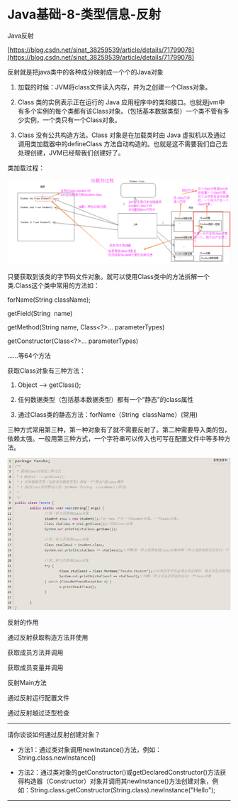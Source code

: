 # Java基础-8-类型信息-反射

Java反射

[https://blog.csdn.net/sinat_38259539/article/details/71799078](https://blog.csdn.net/sinat_38259539/article/details/71799078)

反射就是把java类中的各种成分映射成一个个的Java对象

1. 加载的时候：JVM将class文件读入内存，并为之创建一个Class对象。

2. Class 类的实例表示正在运行的 Java 应用程序中的类和接口。也就是jvm中有多个实例的每个类都有该Class对象。（包括基本数据类型）一个类不管有多少实例，一个类只有一个Class对象。

3. Class 没有公共构造方法。Class 对象是在加载类时由 Java 虚拟机以及通过调用类加载器中的defineClass 方法自动构造的。也就是这不需要我们自己去处理创建，JVM已经帮我们创建好了。

类加载过程：

![68794433a9918d722e440f65fb990fa5.png](image/68794433a9918d722e440f65fb990fa5.png)

只要获取到该类的字节码文件对象。就可以使用Class类中的方法拆解一个类.Class这个类中常用的方法如：

forName(String className);

getField(String  name)

getMethod(String name, Class<?>... parameterTypes)

getConstructor(Class<?>... parameterTypes)

……等64个方法

获取Class对象有三种方法：

1. Object ——> getClass();

2. 任何数据类型（包括基本数据类型）都有一个“静态”的class属性

3. 通过Class类的静态方法：forName（String  className）(常用)

三种方式常用第三种，第一种对象有了就不需要反射了。第二种需要导入类的包，依赖太强。一般用第三种方式，一个字符串可以传入也可写在配置文件中等多种方法。

![5d19bac27971aeaed61b4c40bcfd68ab.png](image/5d19bac27971aeaed61b4c40bcfd68ab.png)

反射的作用

通过反射获取构造方法并使用

获取成员方法并调用

获取成员变量并调用

反射Main方法

通过反射运行配置文件

通过反射越过泛型检查

---

请你谈谈如何通过反射创建对象？

- 方法1：通过类对象调用newInstance()方法，例如：String.class.newInstance()

- 方法2：通过类对象的getConstructor()或getDeclaredConstructor()方法获得构造器（Constructor）对象并调用其newInstance()方法创建对象，例如：String.class.getConstructor(String.class).newInstance("Hello");

---
